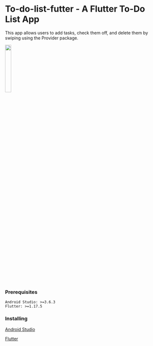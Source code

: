 # To-do-list-futter - A Flutter To-Do List App

This app allows users to add tasks, check them off, and delete them by swiping using the Provider package.

<img src="https://i.imgur.com/mXxLzT7.gif" width="20%"/>
  
### Prerequisites

```
Android Studio: >=3.6.3
Flutter: >=1.17.5
```
### Installing

[Android Studio](https://developer.android.com/studio)

[Flutter](https://flutter.dev/docs/get-started/install)

